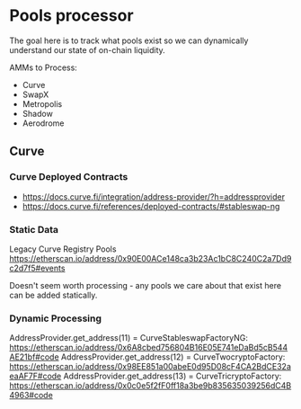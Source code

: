 # Pools processor

The goal here is to track what pools exist so we can dynamically understand our state of on-chain liquidity.

AMMs to Process:

- Curve
- SwapX
- Metropolis
- Shadow
- Aerodrome

## Curve

### Curve Deployed Contracts

- https://docs.curve.fi/integration/address-provider/?h=addressprovider
- https://docs.curve.fi/references/deployed-contracts/#stableswap-ng

### Static Data

Legacy Curve Registry Pools
https://etherscan.io/address/0x90E00ACe148ca3b23Ac1bC8C240C2a7Dd9c2d7f5#events

Doesn't seem worth processing - any pools we care about that exist here can be added statically.

### Dynamic Processing

AddressProvider.get_address(11) = CurveStableswapFactoryNG: https://etherscan.io/address/0x6A8cbed756804B16E05E741eDaBd5cB544AE21bf#code
AddressProvider.get_address(12) = CurveTwocryptoFactory: https://etherscan.io/address/0x98EE851a00abeE0d95D08cF4CA2BdCE32aeaAF7F#code
AddressProvider.get_address(13) = CurveTricryptoFactory: https://etherscan.io/address/0x0c0e5f2fF0ff18a3be9b835635039256dC4B4963#code

